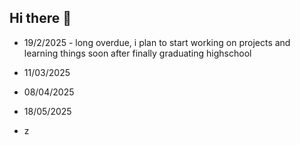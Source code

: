 ## Hi there 👋
- 19/2/2025 - long overdue, i plan to start working on projects and learning things soon
after finally graduating highschool
- 11/03/2025
- 08/04/2025
- 18/05/2025

- z
<!--
**BoomBreaker/BoomBreaker** is a ✨ _special_ ✨ repository because its `README.md` (this file) appears on your GitHub profile.

Here are some ideas to get you started:

- 🔭 I’m currently working on ...
- 🌱 I’m currently learning ...
- 👯 I’m looking to collaborate on ...
- 🤔 I’m looking for help with ...
- 💬 Ask me about ...
- 📫 How to reach me: ...
- 😄 Pronouns: ...
- ⚡ Fun fact: ...
-->
